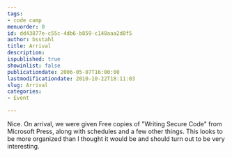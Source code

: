 ```yaml
---
tags:
- code camp
menuorder: 0
id: dd43877e-c55c-4db6-b859-c148aaa2d8f5
author: bsstahl
title: Arrival
description: 
ispublished: true
showinlist: false
publicationdate: 2006-05-07T16:00:00
lastmodificationdate: 2010-10-22T18:11:03
slug: Arrival
categories:
- Event

---
```

Nice. On arrival, we were given Free copies of "Writing Secure Code" from Microsoft Press, along with schedules and a few other things. This looks to be more organized than I thought it would be and should turn out to be very interesting.  
